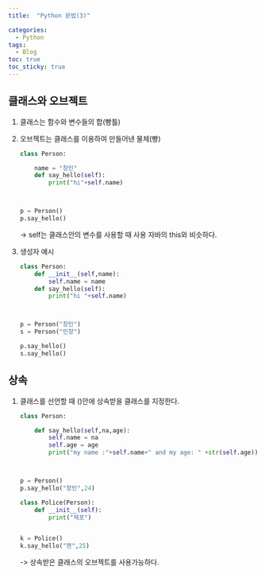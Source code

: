 ```yaml
---
title:  "Python 문법(3)"

categories:
  - Python
tags:
  - Blog
toc: true
toc_sticky: true
---
```


## 클래스와 오브젝트

1. 클래스는 함수와 변수들의 합(빵틀)

2. 오브젝트는 클래스를 이용하여 만들어낸 물체(빵)


    ```python
    class Person:

        name = "창민"
        def say_hello(self):
            print("hi"+self.name)



    p = Person()
    p.say_hello()
    ```
    -> self는 클래스안의 변수를 사용할 때 사용 자바의 this와 비슷하다.

3. 생성자 예시

    ```python
    class Person:
        def __init__(self,name):
            self.name = name
        def say_hello(self):
            print("hi "+self.name)



    p = Person("창민")
    s = Person("민창")

    p.say_hello()
    s.say_hello()
    ```

## 상속

1. 클래스를 선언할 때 ()안에 상속받을 클래스를 지정한다.

    ```python
    class Person:

        def say_hello(self,na,age):
            self.name = na
            self.age = age
            print("my name :"+self.name+" and my age: " +str(self.age))



    p = Person()
    p.say_hello("창민",24)

    class Police(Person):
        def __init__(self):
            print("체포")


    k = Police()
    k.say_hello("젠",25)
    ```
    -> 상속받은 클래스의 오브젝트를 사용가능하다.


